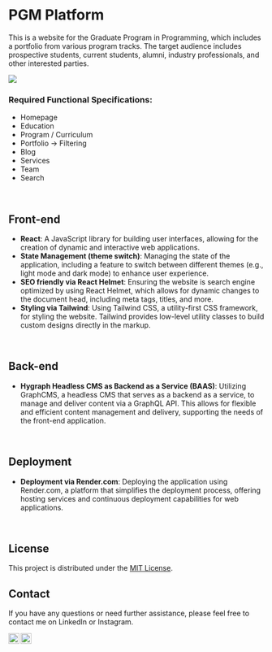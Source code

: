 # PGM Platform

This is a website for the Graduate Program in Programming, which includes a portfolio from various program tracks. The target audience includes prospective students, current students, alumni, industry professionals, and other interested parties.

<a href="https://pgm-platform-pgm-meesakveld.onrender.com"><img src="https://img.shields.io/badge/Visit%20the%20site.-2769ab"></a>

### Required Functional Specifications:
- Homepage
- Education
- Program / Curriculum
- Portfolio → Filtering
- Blog
- Services
- Team
- Search

<br>

## Front-end
- **React**: A JavaScript library for building user interfaces, allowing for the creation of dynamic and interactive web applications.
- **State Management (theme switch)**: Managing the state of the application, including a feature to switch between different themes (e.g., light mode and dark mode) to enhance user experience.
- **SEO friendly via React Helmet**: Ensuring the website is search engine optimized by using React Helmet, which allows for dynamic changes to the document head, including meta tags, titles, and more.
- **Styling via Tailwind**: Using Tailwind CSS, a utility-first CSS framework, for styling the website. Tailwind provides low-level utility classes to build custom designs directly in the markup.

<br>

## Back-end
- **Hygraph Headless CMS as Backend as a Service (BAAS)**: Utilizing GraphCMS, a headless CMS that serves as a backend as a service, to manage and deliver content via a GraphQL API. This allows for flexible and efficient content management and delivery, supporting the needs of the front-end application.

<br>

## Deployment
- **Deployment via Render.com**: Deploying the application using Render.com, a platform that simplifies the deployment process, offering hosting services and continuous deployment capabilities for web applications.


<br>

## License
This project is distributed under the [MIT License](LICENSE).


## Contact
If you have any questions or need further assistance, please feel free to contact me on LinkedIn or Instagram.

<a href="https://www.linkedin.com/in/meesakveld/"><img align="left" src="https://raw.githubusercontent.com/yushi1007/yushi1007/main/images/linkedin.svg" alt="Mees Akveld | LinkedIn" width="21px"/></a>
<a href="https://instagram.com/meesakveld"><img align="left" src="https://raw.githubusercontent.com/yushi1007/yushi1007/main/images/instagram.svg" alt="Mees Akveld | Instagram" width="21px"/></a>
